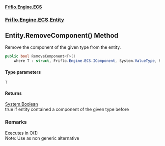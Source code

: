 #### [Friflo.Engine.ECS](index.md 'index')
### [Friflo.Engine.ECS](Friflo.Engine.ECS.md 'Friflo.Engine.ECS').[Entity](Entity.md 'Friflo.Engine.ECS.Entity')

## Entity.RemoveComponent<T>() Method

Remove the component of the given type from the entity.

```csharp
public bool RemoveComponent<T>()
    where T : struct, Friflo.Engine.ECS.IComponent, System.ValueType, System.ValueType;
```
#### Type parameters

<a name='Friflo.Engine.ECS.Entity.RemoveComponent_T_().T'></a>

`T`

#### Returns
[System.Boolean](https://docs.microsoft.com/en-us/dotnet/api/System.Boolean 'System.Boolean')  
true if entity contained a component of the given type before

### Remarks
Executes in O(1)<br/><remarks>Note: Use <see cref="M:Friflo.Engine.ECS.EntityUtils.RemoveEntityComponent(Friflo.Engine.ECS.Entity,Friflo.Engine.ECS.ComponentType)"/> as non generic alternative</remarks>